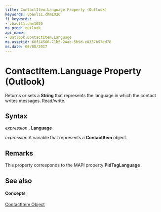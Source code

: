 ```yaml
---
title: ContactItem.Language Property (Outlook)
keywords: vbaol11.chm1026
f1_keywords:
- vbaol11.chm1026
ms.prod: outlook
api_name:
- Outlook.ContactItem.Language
ms.assetid: 68f14566-71b5-24ae-5b9d-e8337b97ed78
ms.date: 06/08/2017
---
```



# ContactItem.Language Property (Outlook)

Returns or sets a  **String** that represents the language in which the contact writes messages. Read/write.


## Syntax

 _expression_ . **Language**

 _expression_ A variable that represents a **ContactItem** object.


## Remarks

This property corresponds to the MAPI property  **PidTagLanguage** .


## See also


#### Concepts


[ContactItem Object](contactitem-object-outlook.md)

